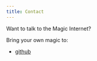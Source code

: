 ```yaml
---
title: Contact
---
```


Want to talk to the Magic Internet?

Bring your own magic to:

* [github](https://github.com/magicinternetproject)
